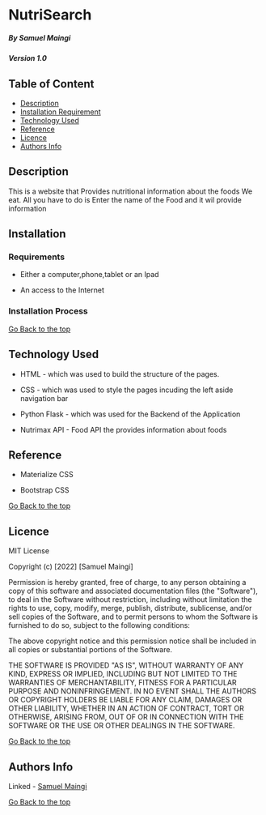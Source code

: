 # NutriSearch

##### By Samuel Maingi
##### Version 1.0 

## Table of Content

+ [Description](#description)
+ [Installation Requirement](#Installation)
+ [Technology Used](#technology-used)
+ [Reference](#reference)
+ [Licence](#licence)
+ [Authors Info](#author-Info)

## Description
<p>This is  a website that Provides nutritional information about the foods We eat. All you have to do is Enter the name of the Food and it wil provide information</p>

## Installation

### Requirements

* Either a computer,phone,tablet or an Ipad

* An access to the Internet

### Installation Process

[Go Back to the top](#NutriSearch)
## Technology Used
* HTML - which was used to build the structure of the pages.

* CSS - which was used to style the pages incuding the left aside navigation bar

* Python Flask - which was used for the Backend of the Application

* Nutrimax API - Food API the provides information about foods

## Reference
* Materialize CSS

* Bootstrap CSS

[Go Back to the top](#NutriSearch)

## Licence

MIT License

Copyright (c) [2022] [Samuel Maingi]

Permission is hereby granted, free of charge, to any person obtaining a copy
of this software and associated documentation files (the "Software"), to deal
in the Software without restriction, including without limitation the rights
to use, copy, modify, merge, publish, distribute, sublicense, and/or sell
copies of the Software, and to permit persons to whom the Software is
furnished to do so, subject to the following conditions:

The above copyright notice and this permission notice shall be included in all
copies or substantial portions of the Software.

THE SOFTWARE IS PROVIDED "AS IS", WITHOUT WARRANTY OF ANY KIND, EXPRESS OR
IMPLIED, INCLUDING BUT NOT LIMITED TO THE WARRANTIES OF MERCHANTABILITY,
FITNESS FOR A PARTICULAR PURPOSE AND NONINFRINGEMENT. IN NO EVENT SHALL THE
AUTHORS OR COPYRIGHT HOLDERS BE LIABLE FOR ANY CLAIM, DAMAGES OR OTHER
LIABILITY, WHETHER IN AN ACTION OF CONTRACT, TORT OR OTHERWISE, ARISING FROM,
OUT OF OR IN CONNECTION WITH THE SOFTWARE OR THE USE OR OTHER DEALINGS IN THE
SOFTWARE.

[Go Back to the top](#NutriSearch)

## Authors Info

Linked - [Samuel Maingi](https://www.linkedin.com/in/samuel-maingi-10a2a7179/)

[Go Back to the top](#NutriSearch)